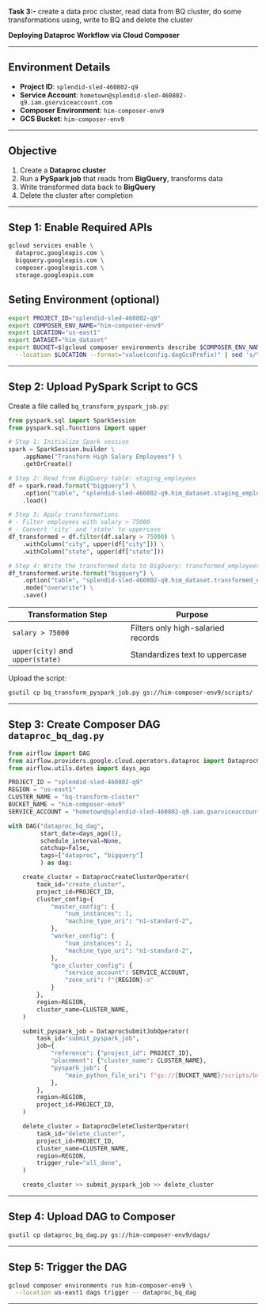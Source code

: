 **Task 3:-** ⁠create a data proc cluster, read data from BQ cluster, do some transformations using, write to BQ and delete the cluster

**Deploying Dataproc Workflow via Cloud Composer**

---

## Environment Details

* **Project ID**: `splendid-sled-460802-q9`
* **Service Account**: `hometown@splendid-sled-460802-q9.iam.gserviceaccount.com`
* **Composer Environment**: `him-composer-env9`
* **GCS Bucket**: `him-composer-env9`

---

## Objective

1. Create a **Dataproc cluster**
2. Run a **PySpark job** that reads from **BigQuery**, transforms data
3. Write transformed data back to **BigQuery**
4. Delete the cluster after completion

---

## Step 1: Enable Required APIs

```bash
gcloud services enable \
  dataproc.googleapis.com \
  bigquery.googleapis.com \
  composer.googleapis.com \
  storage.googleapis.com
```
## Seting Environment (optional)
```bash
export PROJECT_ID="splendid-sled-460802-q9"
export COMPOSER_ENV_NAME="him-composer-env9"
export LOCATION="us-east1"
export DATASET="him_dataset"
export BUCKET=$(gcloud composer environments describe $COMPOSER_ENV_NAME \
  --location $LOCATION --format="value(config.dagGcsPrefix)" | sed 's/\/dags\/$//')
```
---

## Step 2: Upload PySpark Script to GCS

Create a file called `bq_transform_pyspark_job.py`:

```python
from pyspark.sql import SparkSession
from pyspark.sql.functions import upper

# Step 1: Initialize Spark session
spark = SparkSession.builder \
    .appName("Transform High Salary Employees") \
    .getOrCreate()

# Step 2: Read from BigQuery table: staging_employees
df = spark.read.format("bigquery") \
    .option("table", "splendid-sled-460802-q9.him_dataset.staging_employees") \
    .load()

# Step 3: Apply transformations
# - Filter employees with salary > 75000
# - Convert 'city' and 'state' to uppercase
df_transformed = df.filter(df.salary > 75000) \
    .withColumn("city", upper(df["city"])) \
    .withColumn("state", upper(df["state"]))

# Step 4: Write the transformed data to BigQuery: transformed_employees
df_transformed.write.format("bigquery") \
    .option("table", "splendid-sled-460802-q9.him_dataset.transformed_employees") \
    .mode("overwrite") \
    .save()

```
| Transformation Step              | Purpose                            |
| -------------------------------- | ---------------------------------- |
| `salary > 75000`                 | Filters only high-salaried records |
| `upper(city)` and `upper(state)` | Standardizes text to uppercase     |


Upload the script:

```bash
gsutil cp bq_transform_pyspark_job.py gs://him-composer-env9/scripts/
```

---

## Step 3: Create Composer DAG `dataproc_bq_dag.py`

```python
from airflow import DAG
from airflow.providers.google.cloud.operators.dataproc import DataprocCreateClusterOperator, DataprocDeleteClusterOperator, DataprocSubmitJobOperator
from airflow.utils.dates import days_ago

PROJECT_ID = "splendid-sled-460802-q9"
REGION = "us-east1"
CLUSTER_NAME = "bq-transform-cluster"
BUCKET_NAME = "him-composer-env9"
SERVICE_ACCOUNT = "hometown@splendid-sled-460802-q9.iam.gserviceaccount.com"

with DAG("dataproc_bq_dag",
         start_date=days_ago(1),
         schedule_interval=None,
         catchup=False,
         tags=["dataproc", "bigquery"]
         ) as dag:

    create_cluster = DataprocCreateClusterOperator(
        task_id="create_cluster",
        project_id=PROJECT_ID,
        cluster_config={
            "master_config": {
                "num_instances": 1,
                "machine_type_uri": "n1-standard-2",
            },
            "worker_config": {
                "num_instances": 2,
                "machine_type_uri": "n1-standard-2",
            },
            "gce_cluster_config": {
                "service_account": SERVICE_ACCOUNT,
                "zone_uri": f"{REGION}-a"
            }
        },
        region=REGION,
        cluster_name=CLUSTER_NAME,
    )

    submit_pyspark_job = DataprocSubmitJobOperator(
        task_id="submit_pyspark_job",
        job={
            "reference": {"project_id": PROJECT_ID},
            "placement": {"cluster_name": CLUSTER_NAME},
            "pyspark_job": {
                "main_python_file_uri": f"gs://{BUCKET_NAME}/scripts/bq_transform_pyspark_job.py"
            },
        },
        region=REGION,
        project_id=PROJECT_ID,
    )

    delete_cluster = DataprocDeleteClusterOperator(
        task_id="delete_cluster",
        project_id=PROJECT_ID,
        cluster_name=CLUSTER_NAME,
        region=REGION,
        trigger_rule="all_done",
    )

    create_cluster >> submit_pyspark_job >> delete_cluster
```

---

## Step 4: Upload DAG to Composer

```bash
gsutil cp dataproc_bq_dag.py gs://him-composer-env9/dags/
```

---

## Step 5: Trigger the DAG

```bash
gcloud composer environments run him-composer-env9 \
  --location us-east1 dags trigger -- dataproc_bq_dag
```

---



